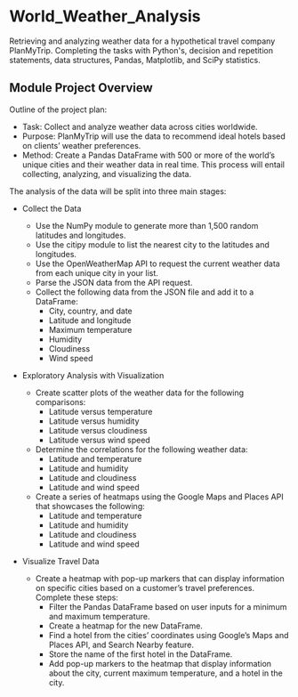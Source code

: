 # World_Weather_Analysis
Retrieving and analyzing weather data for a hypothetical travel company PlanMyTrip. Completing the tasks with Python's, decision and repetition statements, data structures, Pandas, Matplotlib, and SciPy statistics.

## Module Project Overview
Outline of the project plan:

- Task: Collect and analyze weather data across cities worldwide.
- Purpose: PlanMyTrip will use the data to recommend ideal hotels based on clients’ weather preferences.
- Method: Create a Pandas DataFrame with 500 or more of the world’s unique cities and their weather data in real time. This process will entail collecting, analyzing, and visualizing the data.

The analysis of the data will be split into three main stages:

- Collect the Data
  - Use the NumPy module to generate more than 1,500 random latitudes and longitudes.
  - Use the citipy module to list the nearest city to the latitudes and longitudes.
  - Use the OpenWeatherMap API to request the current weather data from each unique city in your list.
  - Parse the JSON data from the API request.
  - Collect the following data from the JSON file and add it to a DataFrame:
    - City, country, and date
    - Latitude and longitude
    - Maximum temperature
    - Humidity
    - Cloudiness
    - Wind speed

- Exploratory Analysis with Visualization
  - Create scatter plots of the weather data for the following comparisons:
    - Latitude versus temperature
    - Latitude versus humidity
    - Latitude versus cloudiness
    - Latitude versus wind speed
  - Determine the correlations for the following weather data:
    - Latitude and temperature
    - Latitude and humidity
    - Latitude and cloudiness
    - Latitude and wind speed
  - Create a series of heatmaps using the Google Maps and Places API that showcases the following:
    - Latitude and temperature
    - Latitude and humidity
    - Latitude and cloudiness
    - Latitude and wind speed

- Visualize Travel Data
  - Create a heatmap with pop-up markers that can display information on specific cities based on a customer’s travel preferences. Complete these steps:
    - Filter the Pandas DataFrame based on user inputs for a minimum and maximum temperature.
    - Create a heatmap for the new DataFrame.
    - Find a hotel from the cities’ coordinates using Google’s Maps and Places API, and Search Nearby feature.
    - Store the name of the first hotel in the DataFrame.
    - Add pop-up markers to the heatmap that display information about the city, current maximum temperature, and a hotel in the city.
